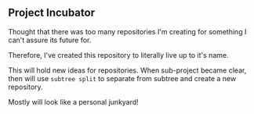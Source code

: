 ## Project Incubator

Thought that there was too many repositories I'm creating for something I can't assure its future for.

Therefore, I've created this repository to literally live up to it's name.

This will hold new ideas for repositories. When sub-project became clear, then will use ```subtree split```
to separate from subtree and create a new repository.

Mostly will look like a personal junkyard!
